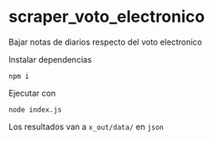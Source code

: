 # scraper_voto_electronico
Bajar notas de diarios respecto del voto electronico

Instalar dependencias
```
npm i
```

Ejecutar con 
```
node index.js
```

Los resultados van a `x_out/data/` en `json`


